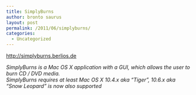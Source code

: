 ```yaml
---
title: SimplyBurns
author: bronto saurus
layout: post
permalink: /2011/06/simplyburns/
categories:
  - Uncategorized
---
```

<http://simplyburns.berlios.de>

*SimplyBurns is a Mac OS X application with a GUI, which allows the user to burn CD / DVD media.  
SimplyBurns requires at least Mac OS X 10.4.x aka &#8220;Tiger&#8221;, 10.6.x aka &#8220;Snow Leopard&#8221; is now also supported*